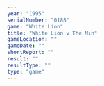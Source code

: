```yaml
---
year: "1995"
serialNumber: "0188" 
game: "White Lion"
title: "White Lion v The Min"
gameLocation: ""
gameDate: ""
shortReport: ""
result: ""
resultType: ""
type: "game"
---
```

